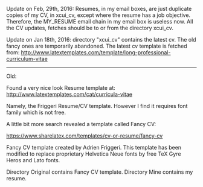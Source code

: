 Update on Feb, 29th, 2016:
Resumes, in my email boxes, are just duplicate copies of my CV, in xcui_cv, except where the resume has a job objective.
Therefore, the MY_RESUME email chain in my email box is useless now.
All the CV updates, fetches should be to or from the directory xcui_cv.

Update on Jan 18th, 2016:
directory "xcui_cv" contains the latest cv.
The old fancy ones are temporarily abandoned.
The latest cv template is fetched from:
http://www.latextemplates.com/template/long-professional-curriculum-vitae


-------------
Old:

Found a very nice look Resume template at:
http://www.latextemplates.com/cat/curricula-vitae

Namely, the Friggeri Resume/CV template.
However I find it requires font family which is not free.

A little bit more search revealed a template called Fancy CV:

https://www.sharelatex.com/templates/cv-or-resume/fancy-cv

Fancy CV template created by Adrien Friggeri.  This template has been modified
to replace proprietary Helvetica Neue fonts by free TeX Gyre Heros and Lato
fonts.

Directory Original contains Fancy CV template.
Directory Mine contains my resume.